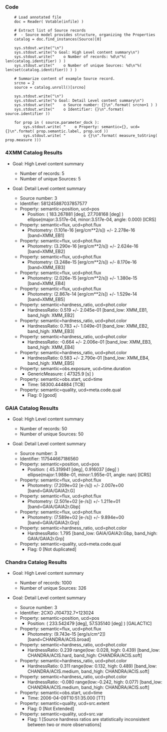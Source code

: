 ### Code
```
    # Load annotated file
    doc = Reader( Votable(infile) )

    # Extract list of Source records
    #  - Source model provides structure, organizing the Properties
    catalog = doc.find_instances(Source)[0]
    
    sys.stdout.write("\n")
    sys.stdout.write("o Goal: High Level content summary\n")
    sys.stdout.write("    o Number of records: %d\n"%( len(catalog.identifier) ) )
    sys.stdout.write("    o Number of unique Sources: %d\n"%( len(set(catalog.identifier)) ) )

    # Summarize content of example Source record.
    srcno = 2
    source = catalog.unroll()[srcno]

    sys.stdout.write("\n")
    sys.stdout.write("o Goal: Detail Level content summary\n")
    sys.stdout.write("    o Source number: {}\n".format( srcno+1 ) )
    sys.stdout.write("    o Identifier: {}\n".format( source.identifier ))

    for prop in ( source.parameter_dock ):
        sys.stdout.write( "    o Property: semantic={}, ucd={}\n".format( prop.semantic.label, prop.ucd ))
        sys.stdout.write( "        o {}\n".format( measure_toString( prop.measure )))
```

### 4XMM Catalog Results
* Goal: High Level content summary
    * Number of records: 5
    * Number of unique Sources: 5

* Goal: Detail Level content summary
    * Source number: 3
    * Identifier: 581245887037857577
    * Property: semantic=position, ucd=pos
        * Position: ( 183.267881 [deg],  27.708168 [deg] ) ellipse(major:3.517e-04, minor:3.517e-04, angle: 0.000) [ICRS]
    * Property: semantic=flux, ucd=phot.flux
        * Photometry: (1.101e-16 [erg/cm**2/s]) +/- 2.278e-16 [band=XMM_EB1]
    * Property: semantic=flux, ucd=phot.flux
        * Photometry: (3.290e-16 [erg/cm**2/s]) +/- 2.624e-16 [band=XMM_EB2]
    * Property: semantic=flux, ucd=phot.flux
        * Photometry: (3.248e-15 [erg/cm**2/s]) +/- 8.170e-16 [band=XMM_EB3]
    * Property: semantic=flux, ucd=phot.flux
        * Photometry: (2.026e-15 [erg/cm**2/s]) +/- 1.380e-15 [band=XMM_EB4]
    * Property: semantic=flux, ucd=phot.flux
        * Photometry: (2.867e-14 [erg/cm**2/s]) +/- 1.529e-14 [band=XMM_EB5]
    * Property: semantic=hardness_ratio, ucd=phot.color
        * HardnessRatio:  0.519 +/- 2.045e-01 [band_low: XMM_EB1, band_high: XMM_EB2]
    * Property: semantic=hardness_ratio, ucd=phot.color
        * HardnessRatio:  0.783 +/- 1.049e-01 [band_low: XMM_EB2, band_high: XMM_EB3]
    * Property: semantic=hardness_ratio, ucd=phot.color
        * HardnessRatio: -0.664 +/- 2.006e-01 [band_low: XMM_EB3, band_high: XMM_EB4]
    * Property: semantic=hardness_ratio, ucd=phot.color
        * HardnessRatio:  0.583 +/- 2.790e-01 [band_low: XMM_EB4, band_high: XMM_EB5]
    * Property: semantic=obs.exposure, ucd=time.duration
        * GenericMeasure: (    47325.9 [s] )
    * Property: semantic=obs.start, ucd=time
        * Time: 58300.444884 [TCB]
    * Property: semantic=quality, ucd=meta.code.qual
        * Flag: 0 [good]


### GAIA Catalog Results
* Goal: High Level content summary
    * Number of records: 50
    * Number of unique Sources: 50

* Goal: Detail Level content summary
    * Source number: 3
    * Identifier: 117544667186560
    * Property: semantic=position, ucd=pos
        * Position: (  45.319941 [deg],   0.916037 [deg] ) ellipse(major:1.988e-01, minor:1.955e-01, angle:   nan) [ICRS]
    * Property: semantic=flux, ucd=phot.flux
        * Photometry: (7.209e+02 [e-/s]) +/- 2.007e+00 [band=GAIA/GAIA2r.G]
    * Property: semantic=flux, ucd=phot.flux
        * Photometry: (2.501e+02 [e-/s]) +/- 1.211e+01 [band=GAIA/GAIA2r.Gbp]
    * Property: semantic=flux, ucd=phot.flux
        * Photometry: (7.589e+02 [e-/s]) +/- 9.894e+00 [band=GAIA/GAIA2r.Grp]
    * Property: semantic=hardness_ratio, ucd=phot.color
        * HardnessRatio:  1.795 [band_low: GAIA/GAIA2r.Gbp, band_high: GAIA/GAIA2r.Grp]
    * Property: semantic=quality, ucd=meta.code.qual
        * Flag: 0 [Not duplicated]


### Chandra Catalog Results
* Goal: High Level content summary
    * Number of records: 1000
    * Number of unique Sources: 326

* Goal: Detail Level content summary
    * Source number: 3
    * Identifier: 2CXO J104732.7+123024
    * Property: semantic=position, ucd=pos
        * Position: ( 233.542479 [deg],  57.535140 [deg] ) [GALACTIC]
    * Property: semantic=flux, ucd=phot.flux
        * Photometry: (9.743e-15 [erg/s/cm^2]) [band=CHANDRA/ACIS.broad]
    * Property: semantic=hardness_ratio, ucd=phot.color
        * HardnessRatio:  0.239 range(low: 0.028, high: 0.439) [band_low: CHANDRA/ACIS.hard, band_high: CHANDRA/ACIS.soft]
    * Property: semantic=hardness_ratio, ucd=phot.color
        * HardnessRatio:  0.311 range(low: 0.132, high: 0.489) [band_low: CHANDRA/ACIS.medium, band_high: CHANDRA/ACIS.soft]
    * Property: semantic=hardness_ratio, ucd=phot.color
        * HardnessRatio: -0.080 range(low:-0.242, high: 0.077) [band_low: CHANDRA/ACIS.medium, band_high: CHANDRA/ACIS.soft]
    * Property: semantic=obs.start, ucd=time
        * Time: 2006-04-09T10:51:35.000 [TT]
    * Property: semantic=quality, ucd=src.extent
        * Flag: 0 [Not Extended]
    * Property: semantic=quality, ucd=src.var
        * Flag: 1 [Source hardness ratios are statistically inconsistent between two or more observations]
